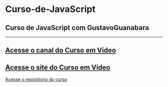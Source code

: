 # Curso-de-JavaScript
 ## __Curso de JavaScript com GustavoGuanabara__
 
 ---
 [Acesse o canal do Curso em Vídeo](https://www.youtube.com/user/cursosemvideo)
 ---
 [Acesse o site do Curso em Vídeo](www.cursoemvideo.com/)
 ---
 [Acesse o repósitorio do curso](https://github.com/gustavoguanabara/javascript)
 
 
 
